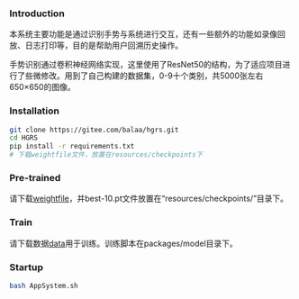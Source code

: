 ### Introduction

本系统主要功能是通过识别手势与系统进行交互，还有一些额外的功能如录像回放、日志打印等，目的是帮助用户回溯历史操作。

手势识别通过卷积神经网络实现，这里使用了ResNet50的结构，为了适应项目进行了些微修改。用到了自己构建的数据集，0-9十个类别，共5000张左右650×650的图像。

### Installation

```bash
git clone https://gitee.com/balaa/hgrs.git
cd HGRS
pip install -r requirements.txt
# 下载weightfile文件，放置在resources/checkpoints下
```

### Pre-trained

请下载[weightfile](https://drive.google.com/drive/folders/1hxzhYrLdi3kir7EUl7uBpMaTfOKcI9RT?usp=sharing)，并best-10.pt文件放置在“resources/checkpoints/”目录下。

### Train

请下载数据[data](https://drive.google.com/drive/folders/1bwPzxeHKcwcehEmTaXwqDyRfiZ417pvr?usp=sharing)用于训练。训练脚本在packages/model目录下。

### Startup

```bash
bash AppSystem.sh
```


